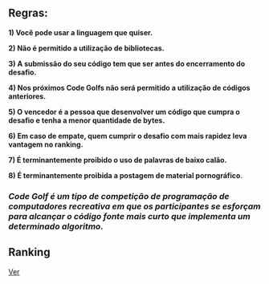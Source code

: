 ## Regras:

**1) Você pode usar a linguagem que quiser.**

**2) Não é permitido a utilização de bibliotecas.**

**3) A submissão do seu código tem que ser antes do encerramento do desafio.**

**4) Nos próximos Code Golfs não será permitido a utilização de códigos anteriores.**

**5) O vencedor é a pessoa que desenvolver um código que cumpra o desafio e tenha a menor quantidade de bytes.**

**6) Em caso de empate, quem cumprir o desafio com mais rapidez leva vantagem no ranking.**

**7) É terminantemente proibido o uso de palavras de baixo calão.**

**8) É terminantemente proibida a postagem de material pornográfico**.

### *Code Golf é um tipo de competição de programação de computadores recreativa em que os participantes se esforçam para alcançar o código fonte mais curto que implementa um determinado algoritmo.*

## Ranking
[Ver](https://github.com/CodeGolfWhatsapp/Respostas/blob/master/Rankings.md)
